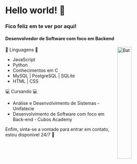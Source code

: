 # Hello world! 👋 
### Fico feliz em te ver por aqui! 
 
#### Desenvolvedor de Software com foco em Backend 

<img align='right' src="https://i.pinimg.com/originals/45/40/cf/4540cfd8909197c2559dd30a7234f63e.gif" alt="Bat" style="width:30%">
  
🌱 Linguagens 🌱 
- JavaScript 
- Python
- Conhecimentos em C 
- MySQL | PostgreSQL | SQLite
- HTML | CSS 
   
 💻 Cursando 💻  

- Análise e Desenvolvimento de Sistemas - Unifatecie 
- Desenvolvimento de Software com foco em Back-end - Cubos Academy

Enfim, sinta-se a vontade para entrar em contato, estou disponível 24/7 🧐 

